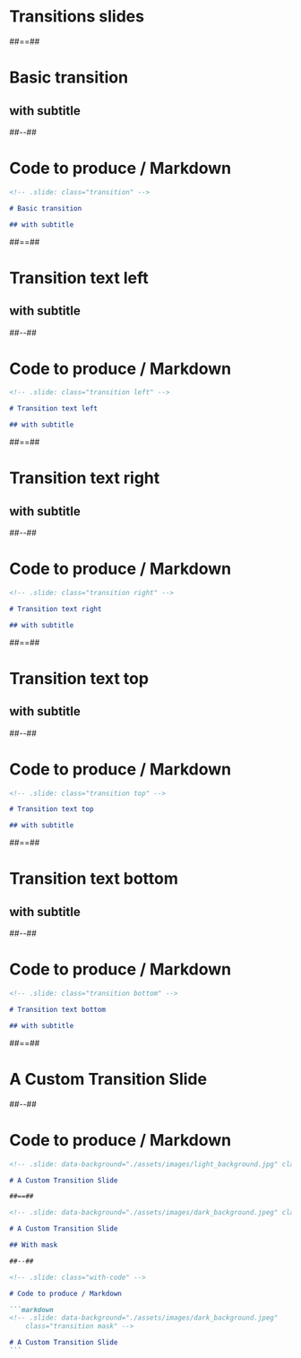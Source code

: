 <!-- .slide: class="transition" -->

# Transitions slides

##==##

<!-- .slide: class="transition" -->

# Basic transition

## with subtitle

##--##

<!-- .slide: class="with-code" -->

# Code to produce / Markdown

```markdown
<!-- .slide: class="transition" -->

# Basic transition

## with subtitle
```

##==##

<!-- .slide: class="transition left" -->

# Transition text left

## with subtitle

##--##

<!-- .slide: class="with-code" -->

# Code to produce / Markdown

```markdown
<!-- .slide: class="transition left" -->

# Transition text left

## with subtitle
```

##==##

<!-- .slide: class="transition right" -->

# Transition text right

## with subtitle

##--##

<!-- .slide: class="with-code" -->

# Code to produce / Markdown

```markdown
<!-- .slide: class="transition right" -->

# Transition text right

## with subtitle
```

##==##

<!-- .slide: class="transition top" -->

# Transition text top

## with subtitle

##--##

<!-- .slide: class="with-code" -->

# Code to produce / Markdown

```markdown
<!-- .slide: class="transition top" -->

# Transition text top

## with subtitle
```

##==##

<!-- .slide: class="transition bottom" -->

# Transition text bottom

## with subtitle

##--##

<!-- .slide: class="with-code" -->

# Code to produce / Markdown

```markdown
<!-- .slide: class="transition bottom" -->

# Transition text bottom

## with subtitle
```

##==##

<!-- .slide: data-background="./assets/images/light_background.jpg" class="transition" -->

# A Custom Transition Slide

##--##

<!-- .slide: class="with-code" -->

# Code to produce / Markdown

````markdown
<!-- .slide: data-background="./assets/images/light_background.jpg" class="transition" -->

# A Custom Transition Slide

##==##

<!-- .slide: data-background="./assets/images/dark_background.jpeg" class="transition mask" -->

# A Custom Transition Slide

## With mask

##--##

<!-- .slide: class="with-code" -->

# Code to produce / Markdown

```markdown
<!-- .slide: data-background="./assets/images/dark_background.jpeg"
    class="transition mask" -->

# A Custom Transition Slide
```
````

<!-- .element: class="big-code" -->
